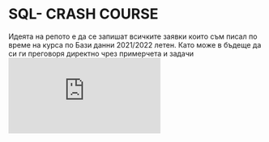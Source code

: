 # SQL- CRASH COURSE
Идеята на репото е да се запишат всичките заявки които съм писал по време на курса по Бази данни 2021/2022 летен. Като може в бъдеще да си ги преговоря директно чрез примерчета и задачи
![relationship desc](https://github.com/Hyperlast/SQL-Database-Queries/blob/master/RELATION%20DESCRIPTION.pdf)
